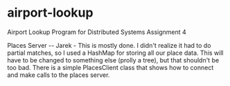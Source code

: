 airport-lookup
==============

Airport Lookup Program for Distributed Systems Assignment 4

Places Server -- Jarek
    - This is mostly done. I didn't realize it had to do partial matches, so I used
        a HashMap for storing all our place data. This will have to be changed to something else (prolly a tree),
        but that shouldn't be too bad. There is a simple PlacesClient class that shows how to connect and make calls to the
        places server.
